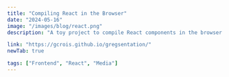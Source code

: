 ```yaml
---
title: "Compiling React in the Browser"
date: "2024-05-16"
image: "/images/blog/react.png"
description: "A toy project to compile React components in the browser."

link: "https://gcrois.github.io/gregsentation/"
newTab: true

tags: ["Frontend", "React", "Media"]
---
```


